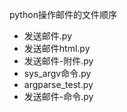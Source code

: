 python操作邮件的文件顺序

* 发送邮件.py
* 发送邮件html.py
* 发送邮件-附件.py
* sys_argv命令.py
* argparse_test.py
* 发送邮件-命令.py